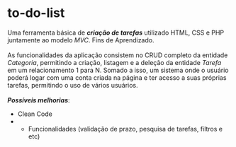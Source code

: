 # to-do-list
Uma ferramenta básica de ***criação de tarefas*** utilizado HTML, CSS e PHP juntamente ao modelo _MVC_. Fins de Aprendizado.
 <br/> <br/>
 As funcionalidades da aplicação consistem no CRUD completo da entidade _Categoria_, permitindo a criação, listagem e a deleção da entidade _Tarefa_ em um relacionamento 1 para N. Somado a isso, um sistema onde o usuário poderá logar com uma conta criada na página e ter acesso a suas próprias tarefas, permitindo o uso de vários usuários.
 <br/>
 <br/>
 ***Possíveis melhorias***: 
 <br/>
 * Clean Code
 * + Funcionalidades (validação de prazo, pesquisa de tarefas, filtros e etc)
<br/> <br/>
